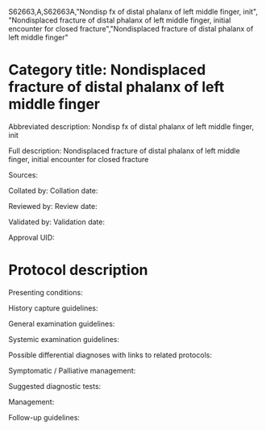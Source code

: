 S62663,A,S62663A,"Nondisp fx of distal phalanx of left middle finger, init", "Nondisplaced fracture of distal phalanx of left middle finger, initial encounter for closed fracture","Nondisplaced fracture of distal phalanx of left middle finger"
# Category title: Nondisplaced fracture of distal phalanx of left middle finger

Abbreviated description: Nondisp fx of distal phalanx of left middle finger, init

Full description: Nondisplaced fracture of distal phalanx of left middle finger, initial encounter for closed fracture

Sources:

Collated by:
Collation date:

Reviewed by:
Review date:

Validated by:
Validation date:

Approval UID:

# Protocol description

Presenting conditions:

History capture guidelines:

General examination guidelines:

Systemic examination guidelines:

Possible differential diagnoses with links to related protocols:

Symptomatic / Palliative management:

Suggested diagnostic tests:

Management:

Follow-up guidelines:
